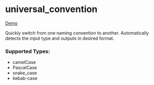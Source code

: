 # universal_convention

[Demo](https://tylergauntlett.github.io/universal_convention/index.html)

Quickly switch from one naming convention to another. Automatically detects the input type and outputs in desired format.

### Supported Types:
- camelCase
- PascalCase
- snake_case
- kebab-case
